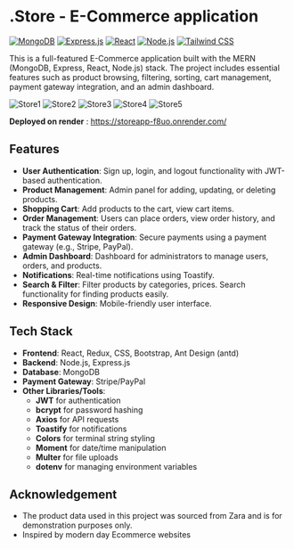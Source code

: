 # .Store - E-Commerce application

[![MongoDB](https://img.shields.io/badge/MongoDB-4EA94B?style=flat&logo=mongodb&logoColor=white)](https://www.mongodb.com/)
[![Express.js](https://img.shields.io/badge/Express.js-000000?style=flat&logo=express&logoColor=white)](https://expressjs.com/)
[![React](https://img.shields.io/badge/React-61DAFB?style=flat&logo=react&logoColor=black)](https://reactjs.org/)
[![Node.js](https://img.shields.io/badge/Node.js-339933?style=flat&logo=node.js&logoColor=white)](https://nodejs.org/)
[![Tailwind CSS](https://img.shields.io/badge/Tailwind_CSS-38B2AC?style=flat&logo=tailwind-css&logoColor=white)](https://tailwindcss.com/)

This is a full-featured E-Commerce application built with the MERN (MongoDB, Express, React, Node.js) stack. The project includes essential features such as product browsing, filtering, sorting, cart management, payment gateway integration, and an admin dashboard.

![Store1](https://github.com/user-attachments/assets/1b8a1887-1569-4a9e-af96-0f1c9c59c144)
![Store2](https://github.com/user-attachments/assets/b41c4b39-8864-4e41-b518-432ffa437029)
![Store3](https://github.com/user-attachments/assets/4b6db979-ebe5-419a-a9d4-cffdd80638a0)
![Store4](https://github.com/user-attachments/assets/05c9ebd8-249b-47e0-aebf-4fd452fcf6cb)
![Store5](https://github.com/user-attachments/assets/2f7061db-6072-4702-ae6e-ae79761a8a5d)

**Deployed on render** : https://storeapp-f8uo.onrender.com/

## Features

- **User Authentication**: Sign up, login, and logout functionality with JWT-based authentication.
- **Product Management**: Admin panel for adding, updating, or deleting products.
- **Shopping Cart**: Add products to the cart, view cart items.
- **Order Management**: Users can place orders, view order history, and track the status of their orders.
- **Payment Gateway Integration**: Secure payments using a payment gateway (e.g., Stripe, PayPal).
- **Admin Dashboard**: Dashboard for administrators to manage users, orders, and products.
- **Notifications**: Real-time notifications using Toastify.
- **Search & Filter**: Filter products by categories, prices. Search functionality for finding products easily.
- **Responsive Design**: Mobile-friendly user interface.

## Tech Stack

- **Frontend**: React, Redux, CSS, Bootstrap, Ant Design (antd)
- **Backend**: Node.js, Express.js
- **Database**: MongoDB
- **Payment Gateway**: Stripe/PayPal
- **Other Libraries/Tools**:
  - **JWT** for authentication
  - **bcrypt** for password hashing
  - **Axios** for API requests
  - **Toastify** for notifications
  - **Colors** for terminal string styling
  - **Moment** for date/time manipulation
  - **Multer** for file uploads
  - **dotenv** for managing environment variables
    
## Acknowledgement
- The product data used in this project was sourced from Zara and is for demonstration purposes only.
- Inspired by modern day Ecommerce websites
